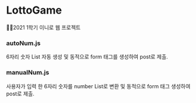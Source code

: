 # LottoGame
👩‍💻2021 1학기 이니로 웹 프로젝트

### autoNum.js
6자리 숫자 List 자동 생성 및 동적으로 form 태그를 생성하여 post로 제출.

### manualNum.js
사용자가 입력 한 6자리 숫자를 number List로 변환 및 동적으로 form 태그 생성하여 post로 제출.
